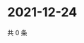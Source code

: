 # 2021-12-24

共 0 条

<!-- BEGIN WEIBO -->
<!-- 最后更新时间 Fri Dec 24 2021 14:14:45 GMT+0800 (China Standard Time) -->

<!-- END WEIBO -->
